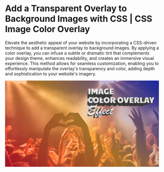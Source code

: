 # Add a Transparent Overlay to Background Images with CSS | CSS Image Color Overlay

Elevate the aesthetic appeal of your website by incorporating a CSS-driven technique to add a transparent overlay to background images. By applying a color overlay, you can infuse a subtle or dramatic tint that complements your design theme, enhances readability, and creates an immersive visual experience. This method allows for seamless customization, enabling you to effortlessly manipulate the overlay's transparency and color, adding depth and sophistication to your website's imagery.

![Image Overlay](images/Image.png)